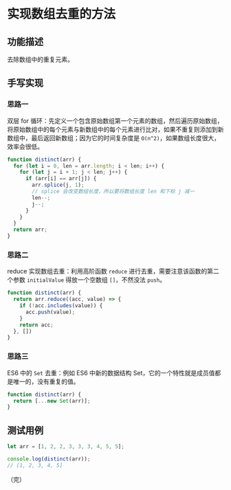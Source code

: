 # 实现数组去重的方法

## 功能描述

去除数组中的重复元素。

## 手写实现

### 思路一

双层 for 循环：先定义一个包含原始数组第一个元素的数组，然后遍历原始数组，将原始数组中的每个元素与新数组中的每个元素进行比对，如果不重复则添加到新数组中，最后返回新数组；因为它的时间复杂度是 `O(n^2)`，如果数组长度很大，效率会很低。

```javascript
function distinct(arr) {
  for (let i = 0, len = arr.length; i < len; i++) {
    for (let j = i + 1; j < len; j++) {
      if (arr[i] == arr[j]) {
        arr.splice(j, 1);
        // splice 会改变数组长度，所以要将数组长度 len 和下标 j 减一
        len--;
        j--;
      }
    }
  }
  return arr;
}
```

### 思路二

reduce 实现数组去重：利用高阶函数 `reduce` 进行去重，需要注意该函数的第二个参数 `initialValue` 得放一个空数组 `[]`，不然没法 `push`。

```javascript
function distinct(arr) {
  return arr.reduce((acc, value) => {
    if (!acc.includes(value)) {
      acc.push(value);
    }
    return acc;
  }, [])
}
```

### 思路三

ES6 中的 `Set` 去重：例如 ES6 中新的数据结构 Set，它的一个特性就是成员值都是唯一的，没有重复的值。

```javascript
function distinct(arr) {
  return [...new Set(arr)];
}
```

## 测试用例

```javascript
let arr = [1, 2, 2, 3, 3, 3, 4, 5, 5];

console.log(distinct(arr));
// [1, 2, 3, 4, 5]
```

（完）
